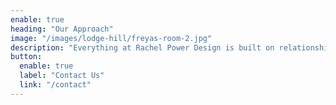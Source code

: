 ```yaml
---
enable: true
heading: "Our Approach"
image: "/images/lodge-hill/freyas-room-2.jpg"
description: "Everything at Rachel Power Design is built on relationships and these are our main priority.  From our handpicked collection of skilled trades, artisans and craft people to the close bond we build with our clients, every relationship matters and is a fundamental part of our success.|We believe that every project needs to start with a conversation.  To understand a client's vision we need to get to know them, their lifestyle and passions and what inspires them.  It is important we understand all of this to ensure we present ideas and designs which work for each individual client providing a fully bespoke solution."
button:
  enable: true
  label: "Contact Us"
  link: "/contact"
---
```

